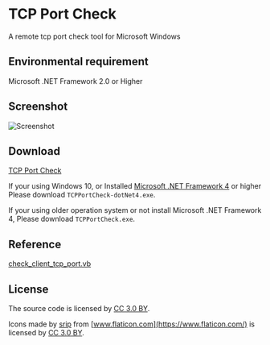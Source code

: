 # TCP Port Check
A remote tcp port check tool for Microsoft Windows

## Environmental requirement
Microsoft .NET Framework 2.0 or Higher 

## Screenshot
![Screenshot](https://github.com/chenshaoju/tcpportcheck/blob/master/demo.gif?raw=true)

## Download
[TCP Port Check](https://github.com/chenshaoju/tcpportcheck/releases)

If your using Windows 10, or Installed [Microsoft .NET Framework 4](https://dotnet.microsoft.com/download/thank-you/net472) or higher Please download `TCPPortCheck-dotNet4.exe`.

If your using older operation system or not install Microsoft .NET Framework 4, Please download `TCPPortCheck.exe`.

## Reference
[check_client_tcp_port.vb](https://gist.github.com/elpatron68/257e4e2531fdb8729874)

## License
The source code is licensed by [CC 3.0 BY](http://creativecommons.org/licenses/by/3.0/).

Icons made by [srip](https://www.flaticon.com/authors/srip) from [www.flaticon.com](https://www.flaticon.com/) is licensed by [CC 3.0 BY](http://creativecommons.org/licenses/by/3.0/).
